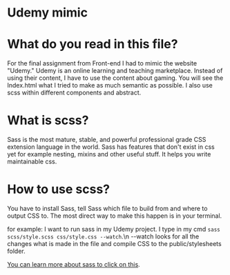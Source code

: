 # Udemy mimic

# What do you read in this file?
For the final assignment from Front-end I had to mimic the website "Udemy." Udemy is an online learning and teaching marketplace. Instead of using their content, I have to use the content about gaming.
You will see the Index.html what I tried to make as much semantic as possible.
I also use scss within different components and abstract.

# What is scss?
Sass is the most mature, stable, and powerful professional grade CSS extension language in the world.
Sass has features that don't exist in css yet for example nesting, mixins and other useful stuff. It helps you write maintainable css.

# How to use scss?
You have to install Sass, tell Sass which file to build from and where to output CSS to. The most direct way to make this happen is in your terminal. 

for example:
I want to run sass in my Udemy project. 
I type in my cmd ```sass scss/style.scss css/style.css --watch```.\n
--watch looks for all the changes what is made in the file and compile CSS to the public/stylesheets folder.

[You can learn more about sass to click on this](https://sass-lang.com/).
